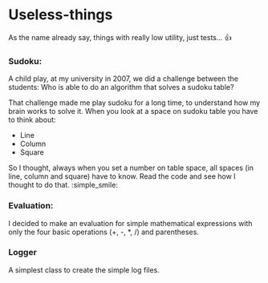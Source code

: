 # Useless-things

As the name already say, things with really low utility, just tests... :+1:

### Sudoku:

A child play, at my university in 2007, we did a challenge between the students: Who is able to do an algorithm that solves a sudoku table?

That challenge made me play sudoku for a long time, to understand how my brain works to solve it.
When you look at a space on sudoku table you have to think about:

* Line
* Column 
* Square

So I thought, always when you set a number on table space, all spaces (in line, column and square) have to know. Read the code and see how I thought to do that. :simple_smile: 

### Evaluation:


I decided to make an evaluation for simple mathematical expressions with only the four basic operations (+, -, *, /) and parentheses.

### Logger

A simplest class to create the simple log files.